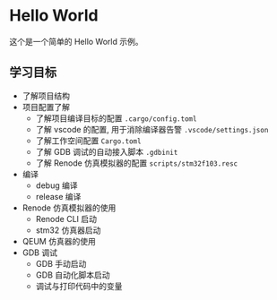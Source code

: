 # Hello World

这个是一个简单的 Hello World 示例。

## 学习目标

- 了解项目结构
- 项目配置了解
  - 了解项目编译目标的配置 `.cargo/config.toml`
  - 了解 vscode 的配置, 用于消除编译器告警 `.vscode/settings.json`
  - 了解工作空间配置 `Cargo.toml`
  - 了解 GDB 调试的自动接入脚本 `.gdbinit`
  - 了解 Renode 仿真模拟器的配置 `scripts/stm32f103.resc`
- 编译
  - debug 编译
  - release 编译
- Renode 仿真模拟器的使用
  - Renode CLI 启动
  - stm32 仿真器启动
- QEUM 仿真器的使用
- GDB 调试
  - GDB 手动启动
  - GDB 自动化脚本启动
  - 调试与打印代码中的变量
